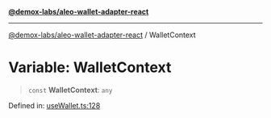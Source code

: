 [**@demox-labs/aleo-wallet-adapter-react**](../README.md)

***

[@demox-labs/aleo-wallet-adapter-react](../README.md) / WalletContext

# Variable: WalletContext

> `const` **WalletContext**: `any`

Defined in: [useWallet.ts:128](https://github.com/demox-labs/aleo-wallet-adapter/blob/818636b4a87a5b81f15303d0099057a3563c844a/packages/core/react/useWallet.ts#L128)
